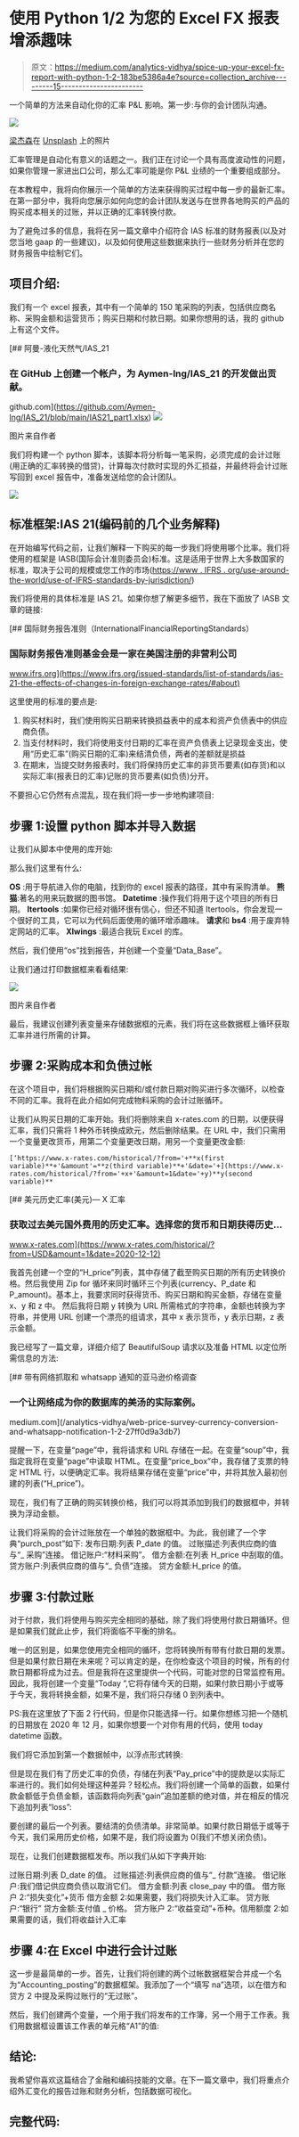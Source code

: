 # 使用 Python 1/2 为您的 Excel FX 报表增添趣味

> 原文：<https://medium.com/analytics-vidhya/spice-up-your-excel-fx-report-with-python-1-2-183be5386a4e?source=collection_archive---------15----------------------->

一个简单的方法来自动化你的汇率 P&L 影响。第一步:与你的会计团队沟通。

![](img/f4904210c6b465f512ac68db5346261d.png)

[梁杰森](https://unsplash.com/@ninjason?utm_source=medium&utm_medium=referral)在 [Unsplash](https://unsplash.com?utm_source=medium&utm_medium=referral) 上的照片

汇率管理是自动化有意义的话题之一。我们正在讨论一个具有高度波动性的问题，如果你管理一家进出口公司，那么汇率可能是你 P&L 业绩的一个重要组成部分。

在本教程中，我将向你展示一个简单的方法来获得购买过程中每一步的最新汇率。在第一部分中，我将向您展示如何向您的会计团队发送与在世界各地购买的产品的购买成本相关的过账，并以正确的汇率转换付款。

为了避免过多的信息，我将在另一篇文章中介绍符合 IAS 标准的财务报表(以及对您当地 gaap 的一些建议)，以及如何使用这些数据来执行一些财务分析并在您的财务报告中绘制它们。

## 项目介绍:

我们有一个 excel 报表，其中有一个简单的 150 笔采购的列表，包括供应商名称、采购金额和运营货币；购买日期和付款日期。如果你想用的话，我的 github 上有这个文件。

[](https://github.com/Aymen-lng/IAS_21/blob/main/IAS21_part1.xlsx) [## 阿曼-液化天然气/IAS_21

### 在 GitHub 上创建一个帐户，为 Aymen-lng/IAS_21 的开发做出贡献。

github.com](https://github.com/Aymen-lng/IAS_21/blob/main/IAS21_part1.xlsx) ![](img/6ae632502a37e8d866fdeb89216e038f.png)

图片来自作者

我们将构建一个 python 脚本，该脚本将分析每一笔采购，必须完成的会计过账(用正确的汇率转换的借贷)，计算每次付款时实现的外汇损益，并最终将会计过账写回到 excel 报告中，准备发送给您的会计团队。

![](img/819bfeb7795807760e8b191509637491.png)

## 标准框架:IAS 21(编码前的几个业务解释)

在开始编写代码之前，让我们解释一下购买的每一步我们将使用哪个比率。我们将使用的框架是 IASB(国际会计准则委员会)标准。这是适用于世界上大多数国家的标准，取决于公司的规模或您工作的市场([https://www . IFRS . org/use-around-the-world/use-of-IFRS-standards-by-jurisdiction/](https://www.ifrs.org/use-around-the-world/use-of-ifrs-standards-by-jurisdiction/))

我们将使用的具体标准是 IAS 21。如果你想了解更多细节，我在下面放了 IASB 文章的链接:

 [## 国际财务报告准则（InternationalFinancialReportingStandards）

### 国际财务报告准则基金会是一家在美国注册的非营利公司

www.ifrs.org](https://www.ifrs.org/issued-standards/list-of-standards/ias-21-the-effects-of-changes-in-foreign-exchange-rates/#about) 

这里使用的标准的要点是:

1.  购买材料时，我们使用购买日期来转换损益表中的成本和资产负债表中的供应商负债。
2.  当支付材料时，我们将使用支付日期的汇率在资产负债表上记录现金支出，使用“历史汇率”(购买日期的汇率)来结清负债，两者的差额就是损益
3.  在期末，当提交财务报表时，我们将保持历史汇率的非货币要素(如存货)和以实际汇率(报表日的汇率)记账的货币要素(如负债)分开。

不要担心它仍然有点混乱，现在我们将一步一步地构建项目:

## 步骤 1:设置 python 脚本并导入数据

让我们从脚本中使用的库开始:

那么我们这里有什么:

**OS** :用于导航进入你的电脑，找到你的 excel 报表的路径，其中有采购清单。
**熊猫**:著名的用来玩数据的图书馆。
**Datetime** :操作我们将用于这个项目的所有日期。
**Itertools** :如果你已经对循环很有信心，但还不知道 Itertools，你会发现一个很好的工具，它可以为代码后面使用的循环增添趣味。
**请求**和 **bs4** :用于废弃特定网站的汇率。
**Xlwings** :最适合我玩 Excel 的库。

然后，我们使用“os”找到报告，并创建一个变量“Data_Base”。

让我们通过打印数据框来看看结果:

![](img/0810c27f5168a86f404796ed7ffedc42.png)

图片来自作者

最后，我建议创建列表变量来存储数据框的元素，我们将在这些数据框上循环获取汇率并进行所需的计算。

## 步骤 2:采购成本和负债过帐

在这个项目中，我们将根据购买日期和/或付款日期对购买进行多次循环，以检查不同的汇率。我将在此介绍如何完成物料采购的会计过账循环。

让我们从购买日期的汇率开始。我们将删除来自 x-rates.com 的日期，以便获得汇率，我们只需将 1 种外币转换成欧元，然后删除结果。在 URL 中，我们只需用一个变量更改货币，用第二个变量更改日期，用另一个变量更改金额:

```
[‘https://www.x-rates.com/historical/?from='+**x(first variable)**+'&amount'=**z(third variable)**+'&date='+](https://www.x-rates.com/historical/?from='+x+'&amount=1&date='+y)**y(second variable)**
```

 [## 美元历史汇率(美元)— X 汇率

### 获取过去美元国外费用的历史汇率。选择您的货币和日期获得历史…

www.x-rates.com](https://www.x-rates.com/historical/?from=USD&amount=1&date=2020-12-12) 

我首先创建一个空的“H_price”列表，其中存储了截至购买日期的所有历史转换价格。然后我使用 Zip for 循环来同时循环三个列表(currency、P_date 和 P_amount)。基本上，我要求同时获得货币、购买日期和购买金额，存储在变量 x、y 和 z 中。
然后我将日期 y 转换为 URL 所需格式的字符串，金额也转换为字符串，并使用 URL 创建一个漂亮的组请求，其中 x 表示货币，y 表示日期，z 表示金额。

我已经写了一篇文章，详细介绍了 BeautifulSoup 请求以及准备 HTML 以定位所需信息的方法:

[](/analytics-vidhya/web-price-survey-currency-conversion-and-whatsapp-notification-1-2-27ff0d9a3db7) [## 带有网络抓取和 whatsapp 通知的亚马逊价格调查

### 一个让网络成为你的数据库的美汤的实际案例。

medium.com](/analytics-vidhya/web-price-survey-currency-conversion-and-whatsapp-notification-1-2-27ff0d9a3db7) 

提醒一下，在变量“page”中，我将请求和 URL 存储在一起。在变量“soup”中，我指定我将在变量“page”中读取 HTML。在变量“price_box”中，我存储了支票的特定 HTML 行，以便确定汇率。我将结果存储在变量“price”中，并将其放入最初创建的列表(“H_price”)。

现在，我们有了正确的购买转换价格，我们可以将其添加到我们的数据框中，并转换为浮动金额。

让我们将采购的会计过账放在一个单独的数据框中。为此，我创建了一个字典“purch_post”如下:
发布日期:列表 P_date 的值。
过账描述:列表供应商的值与“_ 采购”连接。
借记账户:“材料采购”。
借方金额:在列表 H_price 中刮取的值。
贷方账户:列表供应商的值与“_ 负债”连接。
贷方金额:H_price 的值。

## 步骤 3:付款过账

对于付款，我们将使用与购买完全相同的基础，除了我们将使用付款日期循环。但是如果我们就此止步，我们将面临不平衡的排名。

唯一的区别是，如果您使用完全相同的循环，您将转换所有带有付款日期的发票。但是如果付款日期在未来呢？可以肯定的是，在你检查这个项目的时候，所有的付款日期都将成为过去。但是我将在这里提供一个代码，可能对您的日常监控有用。因此，我将创建一个变量“Today ”,它将存储今天的日期，如果付款日期小于或等于今天，我将转换金额，如果不是，我们将只存储 0 到列表中。

PS:我在这里放了下面 2 行代码，但是你只能选择一行。如果你想练习把一个随机的日期放在 2020 年 12 月，如果你想要一个对你有用的代码，使用 today datetime 函数。

我们将它添加到第一个数据帧中，以浮点形式转换:

但是现在我们有了历史汇率的负债，存储在列表“Pay_price”中的提款是以实际汇率进行的。我们如何处理这种差异？轻松点。我们将创建一个简单的函数，如果付款金额低于负债金额，该函数将向列表“gain”追加差额的绝对值，并在相反的情况下追加列表“loss”:

要创建的最后一个列表。要结清的负债清单。非常简单。如果付款日期低于或等于今天，我们采用历史价格，如果不是，我们将设置为 0(我们不想关闭负债)。

现在，让我们创建数据框发布。所以我们从如下字典开始:

过账日期:列表 D_date 的值。
过账描述:列表供应商的值与“_ 付款”连接。
借记账户:我们借记供应商负债以取消它们。
借方金额:列表 close_pay 中的值。
借方账户 2:“损失变化”+货币
借方金额 2:如果需要，我们将损失计入汇率。
贷方账户:“银行”
贷方金额:支付值 _ 价格。
贷方账户 2:“收益变动”+币种。信用额度 2:如果需要的话，我们将收益计入汇率

## 步骤 4:在 Excel 中进行会计过账

这一步是最简单的一步。首先，让我们将创建的两个过帐数据框架合并成一个名为“Accounting_posting”的数据框架。我添加了一个“填写 na”选项，以在借方和贷方 2 中提及采购过账行的“无过账”。

然后，我们创建两个变量，一个用于我们将发布的工作簿，另一个用于工作表。我们用数据框设置该工作表的单元格“A1”的值:

## 结论:

我希望你喜欢这篇结合了金融和编码技能的文章。在下一篇文章中，我们将重点介绍外汇变化的报告过账和财务分析，包括数据可视化。

## 完整代码: